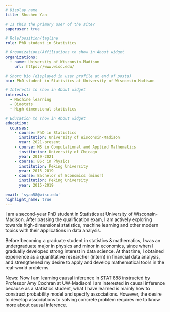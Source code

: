 ```yaml
---
# Display name
title: Shuchen Yan

# Is this the primary user of the site?
superuser: true

# Role/position/tagline
role: PhD student in Statistics

# Organizations/Affiliations to show in About widget
organizations:
  - name: University of Wisconsin-Madison
    url: https://www.wisc.edu/

# Short bio (displayed in user profile at end of posts)
bio: PhD student in Statistics at University of Wisconsin-Madison

# Interests to show in About widget
interests:
  - Machine learning
  - Biostats
  - High-dimensional statistics

# Education to show in About widget
education:
  courses:
    - course: PhD in Statistics
      institution: University of Wisconsin-Madison
      year: 2021-present
    - course: MS in Computational and Applied Mathematics
      institution: University of Chicago
      year: 2019-2021
    - course: BSc in Physics
      institution: Peking University
      year: 2015-2019
    - course: Bachelor of Economics (minor)
      institution: Peking University
      year: 2015-2019
      
email: 'syan58@wisc.edu'
highlight_name: true
---
```


I am a second-year PhD student in Statistics at University of Wisconsin-Madison. After passing the qualification exam, I am actively exploring towards high-dimensional statistics, machine learning and other modern topics with their applications in data analysis. 

Before becoming a graduate student in statistics & mathematics, I was an undergraduate major in physics and minor in economics, since when I gradually developed strong interest in data science. At that time, I obtained experience as a quantitative researcher (intern) in financial data analysis, and strengthened my desire to apply and develop mathematical tools in the real-world problems.

News: Now I am learning causal inference in STAT 888 instructed by Professor Amy Cochran at UW-Madison! I am interested in causal inference because as a statistics student, what I have learned is mainly how to construct probability model and specify associations. However, the desire to develop associations to solving concrete problem requires me to know more about causal inference.

<!-- {{< icon name="download" pack="fas" >}} Download my {{< staticref "uploads/demo_resume.pdf" "newtab" >}}resumé{{< /staticref >}}. -->

